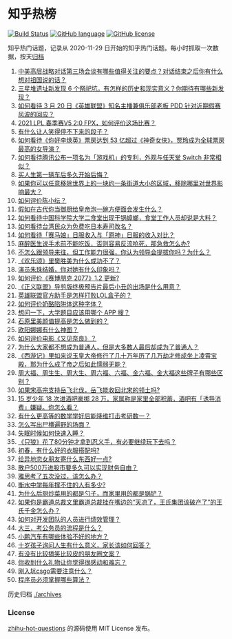 # 知乎热榜
[![Build Status](https://github.com/ToWeLong/zhihu-hot-questions/workflows/CI/badge.svg)](https://github.com/ToWeLong/zhihu-hot-questions/actions)
[![GitHub language](https://img.shields.io/badge/language-golang-orange.svg)](https://golang.org/)
[![GitHub license](https://img.shields.io/github/license/ToWeLong/zhihu-hot-questions)](https://github.com/ToWeLong/zhihu-hot-questions/blob/main/LICENSE)

知乎热门话题，记录从 2020-11-29 日开始的知乎热门话题。每小时抓取一次数据，按天[归档](./archives)

<!-- BEGIN -->

1. [中美高层战略对话第三场会谈有哪些值得关注的要点？对话结束之后你有什么想对祖国说的话？](https://www.zhihu.com/question/450288982)
1. [三星堆遗址新发现 6 个祭祀坑，有怎样的历史和现实意义？你期待有哪些新发现？](https://www.zhihu.com/question/450138202)
1. [如何看待 3 月 20 日《英雄联盟》知名主播兼俱乐部老板 PDD 针对近期假赛风波的回应？](https://www.zhihu.com/question/450300736)
1. [2021 LPL 春季赛V5 2:0 FPX，如何评价这场比赛？](https://www.zhihu.com/question/450343020)
1. [有什么让人笑得停不下来的段子？](https://www.zhihu.com/question/442478358)
1. [如何看待《你好李焕英》票房达到 53 亿超过《神奇女侠》，贾玲成为全球票房最高的女导演？](https://www.zhihu.com/question/450310955)
1. [如何看待腾讯公布一项名为「游戏机」的专利，外观与任天堂 Switch 非常相似？](https://www.zhihu.com/question/450180212)
1. [买人生第一辆车后多久开始后悔？](https://www.zhihu.com/question/354985985)
1. [如果你可以任意移除世界上的一块约一条街道大小的区域，移除哪里对世界影响最大？](https://www.zhihu.com/question/442291526)
1. [如何评价陈小纭？](https://www.zhihu.com/question/301856741)
1. [假如在古代你当御厨给皇帝泡一碗方便面会发生什么？](https://www.zhihu.com/question/396487713)
1. [如何看待中国科学院大学二食堂出现干锅蟑螂，食堂工作人员却说是大料？](https://www.zhihu.com/question/450208993)
1. [如何看待台湾民众为免费吃日本寿司改名？](https://www.zhihu.com/question/450021345)
1. [如何看待「赛马娘」日服收入与「原神」日服的收入对比？](https://www.zhihu.com/question/449984351)
1. [麻醉医生说手术前不能吃饭，否则容易反流呛死，那急救怎么办?](https://www.zhihu.com/question/446657925)
1. [不怎么跟领导来往，但工作能力很强，你认为领导会提拔你吗？为什么？](https://www.zhihu.com/question/365265081)
1. [《欢乐颂》里樊胜美为什么成功不了？](https://www.zhihu.com/question/44713226)
1. [演员朱珠结婚，你对她有什么印象吗？](https://www.zhihu.com/question/450031458)
1. [如何评价《赛博朋克 2077》1.2 更新?](https://www.zhihu.com/question/450288314)
1. [《正义联盟》导剪版终极预告片最后小丑的出场是什么用意？](https://www.zhihu.com/question/444463550)
1. [英雄联盟官方助手是怎样打败LOL盒子的？](https://www.zhihu.com/question/28028374)
1. [如何评价奶酪陷阱体这种字体？](https://www.zhihu.com/question/444715076)
1. [想问一下，大学题目应该用哪个 APP 搜？](https://www.zhihu.com/question/298200477)
1. [石原里美颜值提高是怎么做到的？](https://www.zhihu.com/question/49485727)
1. [欧阳娜娜有什么神图？](https://www.zhihu.com/question/323285274)
1. [如何评价电影《又见奈良》？](https://www.zhihu.com/question/410597660)
1. [为什么大家都不想成为普通人，但是大多数人最后却成为了普通人？](https://www.zhihu.com/question/444717248)
1. [《西游记》里如来说玉皇大帝修行了几十万年历了几万劫才修成坐上凌霄宝殿，那为什么成了帝之后如此懦弱无能？](https://www.zhihu.com/question/21542039)
1. [周大福、周生生、周大生、周六福、六福、金六福、金大福这些牌子有哪些区别？](https://www.zhihu.com/question/32209352)
1. [如果宋高宗支持岳飞北伐，岳飞能收回北宋的领土吗?](https://www.zhihu.com/question/444059876)
1. [15 岁少年 18 次进酒吧豪掷 28 万，家属称是家里全部积蓄，酒吧有「诱导消费」嫌疑。你怎么看？](https://www.zhihu.com/question/450132745)
1. [有什么更高等的数学学好后能降维打击考研数一？](https://www.zhihu.com/question/421541751)
1. [怎么写出尸横遍野的场面？](https://www.zhihu.com/question/449491381)
1. [失眠时候如何快速入睡？](https://www.zhihu.com/question/20862094)
1. [《只狼》花了80分钟才拿到忍义手，有必要继续玩下去吗？](https://www.zhihu.com/question/387327286)
1. [初春，有什么好的衣服搭配吗?](https://www.zhihu.com/question/378937840)
1. [给异地恋女朋友寄什么东西好一点?](https://www.zhihu.com/question/376029422)
1. [散户500万进股市要多久可以实现财务自由？](https://www.zhihu.com/question/449246881)
1. [雅思考了五次没过，该怎么办？](https://www.zhihu.com/question/53456876)
1. [衡水中学每年撑不住的人有多少?](https://www.zhihu.com/question/398309980)
1. [为什么后厨炒菜用的都是勺子，而家里用的都是锅铲？](https://www.zhihu.com/question/449212284)
1. [如果你是霸道总裁文里霸道总裁挂在嘴边的“天凉了，王氏集团该破产了”的王氏千金怎么办？](https://www.zhihu.com/question/408494360)
1. [如何对开发团队的人员进行绩效管理？](https://www.zhihu.com/question/19995922)
1. [大三，考公务员的流程是什么？](https://www.zhihu.com/question/421404115)
1. [小鹏汽车有哪些体验不好的地方？](https://www.zhihu.com/question/447337379)
1. [十岁孩子询问人生有什么意义，家长该如何回答？](https://www.zhihu.com/question/446079773)
1. [有没有比较搞笑比较皮的朋友圈文案？](https://www.zhihu.com/question/448766545)
1. [你收到什么礼物让你觉得很感动和难忘？](https://www.zhihu.com/question/292505932)
1. [刚入坑csgo需要注意什么？](https://www.zhihu.com/question/393252075)
1. [程序员必须掌握哪些算法？](https://www.zhihu.com/question/23148377)

<!-- END -->

历史归档 [./archives](./archives)


### License
[zhihu-hot-questions](https://github.com/towelong/zhihu-hot-questions) 的源码使用 MIT License 发布。